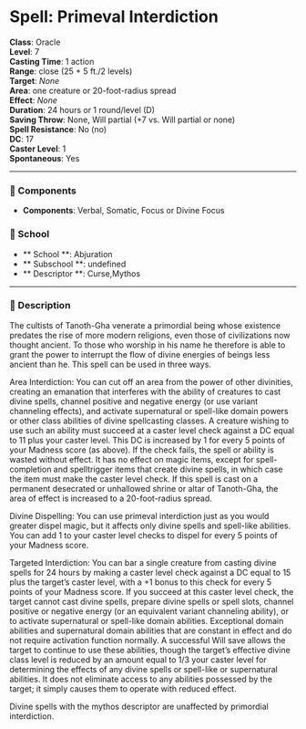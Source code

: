 
# Spell: Primeval Interdiction
**Class**: Oracle  
**Level**: 7  
**Casting Time**: 1 action  
**Range**: close (25 + 5 ft./2 levels)  
**Target**: _None_  
**Area**: one creature or 20-foot-radius spread  
**Effect**: _None_  
**Duration**: 24 hours or 1 round/level (D)  
**Saving Throw**: None, Will partial (+7 vs. Will partial or none)  
**Spell Resistance**: No (no)  
**DC**: 17  
**Caster Level**: 1  
**Spontaneous**: Yes

---

### 🔮 Components
- **Components**: Verbal, Somatic, Focus or Divine Focus

### 🏫 School
- ** School **: Abjuration
- ** Subschool **: undefined
- ** Descriptor **: Curse,Mythos
---

### 📜 Description
The cultists of Tanoth-Gha venerate a primordial being whose existence predates the rise of more modern religions, even those of civilizations now thought ancient. To those who worship in his name he therefore is able to grant the power to interrupt the flow of divine energies of beings less ancient than he. This spell can be used in three ways.

Area Interdiction: You can cut off an area from the power of other divinities, creating an emanation that interferes with the ability of creatures to cast divine spells, channel positive and negative energy (or use variant channeling effects), and activate supernatural or spell-like domain powers or other class abilities of divine spellcasting classes. A creature wishing to use such an ability must succeed at a caster level check against a DC equal to 11 plus your caster level. This DC is increased by 1 for every 5 points of your Madness score (as above). If the check fails, the spell or ability is wasted without effect. It has no effect on magic items, except for spell-completion and spelltrigger items that create divine spells, in which case the item must make the caster level check. If this spell is cast on a permanent desecrated or unhallowed shrine or altar of Tanoth-Gha, the area of effect is increased to a 20-foot-radius spread.

Divine Dispelling: You can use primeval interdiction just as you would greater dispel magic, but it affects only divine spells and spell-like abilities. You can add 1 to your caster level checks to dispel for every 5 points of your Madness score.

Targeted Interdiction: You can bar a single creature from casting divine spells for 24 hours by making a caster level check against a DC equal to 15 plus the target’s caster level, with a +1 bonus to this check for every 5 points of your Madness score. If you succeed at this caster level check, the target cannot cast divine spells, prepare divine spells or spell slots, channel positive or negative energy (or an equivalent variant channeling ability), or to activate supernatural or spell-like domain abilities. Exceptional domain abilities and supernatural domain abilities that are constant in effect and do not require activation function normally. A successful Will save allows the target to continue to use these abilities, though the target’s effective divine class level is reduced by an amount equal to 1/3 your caster level for determining the effects of any divine spells or spell-like or supernatural abilities. It does not eliminate access to any abilities possessed by the target; it simply causes them to operate with reduced effect.

Divine spells with the mythos descriptor are unaffected by primordial interdiction.
